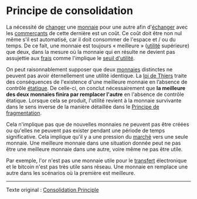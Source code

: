 Principe de consolidation
=========================

La nécessité de [changer](ch101-glossary.md#échange) une [monnaie](ch101-glossary.md#monnaie) pour une autre afin d'[échanger](ch101-glossary.md#commerce) avec les [commerçants](ch101-glossary.md#commerçant) de cette dernière est un coût. Ce coût doit être non nul même s'il est automatisé, car il doit consommer de l'espace et / ou du temps. De ce fait, une monnaie est toujours « meilleure » ([utilité](ch101-glossary.md#utilité) supérieure) que deux, dans la mesure où la monnaie qui en résulte ne devient pas assujettie aux [frais](ch101-glossary.md#frais) comme l'implique le [seuil d'utilité](ch031-utility-threshold-property.md).

On peut raisonnablement supposer que deux [monnaies](ch005-money-taxonomy.md) distinctes ne peuvent pas avoir éternellement une utilité identique. La [loi de Thiers](https://en.wikipedia.org/wiki/Gresham's_law#Reverse_of_Gresham's_law_(Thiers'_law)) traite des conséquences de l'existence d'une meilleure monnaie en l’absence de contrôle [étatique](ch101-glossary.md#état). De celle-ci, on conclut nécessairement que **la meilleure des deux monnaies finira par remplacer l'autre** en l'absence de contrôle étatique. Lorsque cela se produit, l'utilité revient à la monnaie survivante dans le sens inverse de la manière détaillée dans le [Principe de fragmentation](ch021-fragmentation-principle.md).

Cela n'implique pas que de nouvelles monnaies ne peuvent pas être créées ou qu'elles ne peuvent pas exister pendant une période de temps significative. Cela implique qu'il y a une pression du [marché](ch101-glossary.md#marché) vers une seule monnaie. Une meilleure monnaie dans une situation donnée peut ne pas être une meilleure monnaie dans une autre, voire même ne pas être utile.

Par exemple, l'or n'est pas une monnaie utile pour le [transfert](ch101-glossary.md#transfert) électronique et le bitcoin n'est pas très utile sans réseau. Une monnaie en remplace une autre dans les scénarios où la première est meilleure.

---

Texte original : [Consolidation Principle](https://github.com/libbitcoin/libbitcoin-system/wiki/Consolidation-Principle)